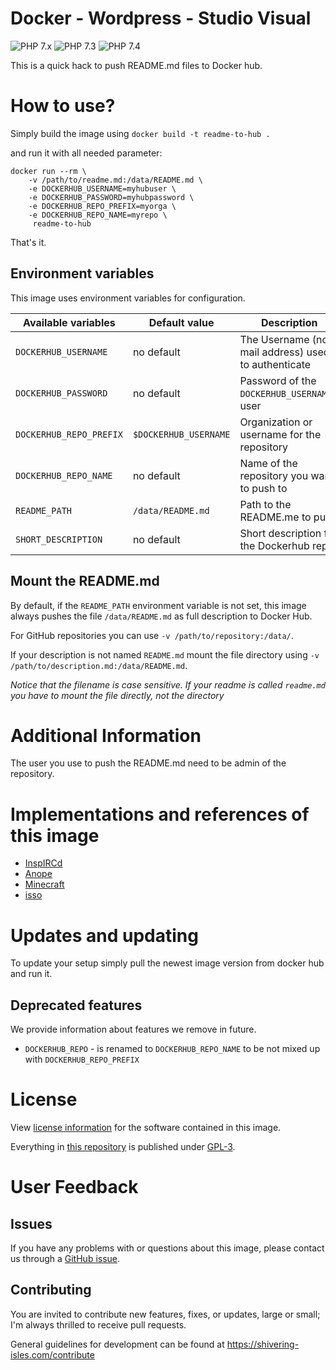 # Docker - Wordpress - Studio Visual

![PHP 7.x](https://github.com/studiovisual/docker-wordpress/workflows/Cria%20imagem%20e%20envia%20ao%20Docker%20Hub/badge.svg)
![PHP 7.3](https://github.com/studiovisual/docker-wordpress/actions/workflows/dockerhub.yaml/badge.svg?branch=php7.3-apache)
![PHP 7.4](https://github.com/studiovisual/docker-wordpress/actions/workflows/dockerhub.yaml/badge.svg?branch=php7.4-apache)

This is a quick hack to push README.md files to Docker hub.


# How to use?

Simply build the image using `docker build -t readme-to-hub .`

and run it with all needed parameter:

```console
docker run --rm \
    -v /path/to/readme.md:/data/README.md \
    -e DOCKERHUB_USERNAME=myhubuser \
    -e DOCKERHUB_PASSWORD=myhubpassword \
    -e DOCKERHUB_REPO_PREFIX=myorga \
    -e DOCKERHUB_REPO_NAME=myrepo \
     readme-to-hub
```

That's it.


## Environment variables

This image uses environment variables for configuration.

|Available variables     |Default value        |Description                                         |
|------------------------|---------------------|----------------------------------------------------|
|`DOCKERHUB_USERNAME`    |no default           |The Username (not mail address) used to authenticate|
|`DOCKERHUB_PASSWORD`    |no default           |Password of the `DOCKERHUB_USERNAME`-user           |
|`DOCKERHUB_REPO_PREFIX` |`$DOCKERHUB_USERNAME`|Organization or username for the repository         |
|`DOCKERHUB_REPO_NAME`   |no default           |Name of the repository you want to push to          |
|`README_PATH`           |`/data/README.md`    |Path to the README.me to push                       |
|`SHORT_DESCRIPTION`     |no default           |Short description for the Dockerhub repo            |

## Mount the README.md

By default, if the `README_PATH` environment variable is not set, this image always pushes the file
`/data/README.md` as full description to Docker Hub.

For GitHub repositories you can use `-v /path/to/repository:/data/`.

If your description is not named `README.md` mount the file directory using `-v /path/to/description.md:/data/README.md`.

*Notice that the filename is case sensitive. If your readme is called `readme.md` you have to mount the file directly, not the directory*


# Additional Information

The user you use to push the README.md need to be admin of the repository.


# Implementations and references of this image

* [InspIRCd](https://github.com/Adam-/inspircd-docker/blob/master/.travis.yml)
* [Anope](https://github.com/Adam-/anope-docker/blob/master/.travis.yml)
* [Minecraft](https://github.com/SISheogorath/minecraft-docker/blob/master/.travis.yml)
* [isso](https://github.com/SISheogorath/isso-docker/blob/master/.travis.yml)


# Updates and updating

To update your setup simply pull the newest image version from docker hub and run it.


## Deprecated features

We provide information about features we remove in future.

* `DOCKERHUB_REPO` - is renamed to `DOCKERHUB_REPO_NAME` to be not mixed up with `DOCKERHUB_REPO_PREFIX`


# License

View [license information](https://www.npmjs.com/package/docker-hub-api) for the software contained in this image.

Everything in [this repository](https://github.com/SISheogorath/readme-to-dockerhub) is published under [GPL-3](https://spdx.org/licenses/GPL-3.0).

# User Feedback

## Issues

If you have any problems with or questions about this image, please contact us through a [GitHub issue](https://github.com/SISheogorath/readme-to-dockerhub/issues).


## Contributing

You are invited to contribute new features, fixes, or updates, large or small; I'm always thrilled to receive pull requests.

General guidelines for development can be found at https://shivering-isles.com/contribute
